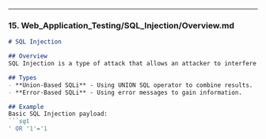 
---

### 15. **Web_Application_Testing/SQL_Injection/Overview.md**

```markdown
# SQL Injection

## Overview
SQL Injection is a type of attack that allows an attacker to interfere with the queries an application makes to its database. It can result in unauthorized access to data.

## Types
- **Union-Based SQLi** - Using UNION SQL operator to combine results.
- **Error-Based SQLi** - Using error messages to gain information.

## Example
Basic SQL Injection payload:
```sql
' OR '1'='1

